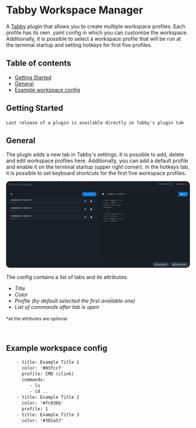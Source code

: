 <h1>Tabby Workspace Manager</h1>

<p>
    A <a href="https://tabby.sh/">Tabby</a> plugin that allows you to create multiple workspace profiles. Each profile has its own .yaml config in which you can customize the workspace. Additionally, it is possible to select a workspace profile that will be run at the terminal startup and setting hotkeys for first five profiles.
</p>

## Table of contents

-   [Getting Started](#getting-started)
-   [General](#general)
-   [Example workspace config](#example-workspace-config)

## Getting Started

`Last release of a plugin is available directly in Tabby's plugin tab`

## General

<p>
The plugin adds a new tab in Tabby's settings. It is possible to add, delete and edit workspace profiles here. Additionally, you can add a default profile and enable it on the terminal startup (upper right corner). In the hotkeys tab, it is possible to set keyboard shortcuts for the first five workspace profiles.
</p>

<img src="https://raw.githubusercontent.com/composer404/tabby-workspace-manager/master/docs/tabby-workspace-manager.jpg" style="border-radius: 10px">

<p>
    The config contains a list of tabs and its attributes:
    <i>
    <ul>
        <li> Title </li>
        <li> Color </li>
        <li> Profile (by default selected the first available one) </li>
        <li> List of commands after tab is open </li>
    </ul>
    </i>
    <span style="font-size: 12px;">*all the attributes are optional</span>
</p>

<br>

## Example workspace config

```
    - title: Example Title 1
      color: '#03fccf'
      profile: CMD (clink)
      commands:
         - ls
         - cd ..
    - title: Example Title 2
      color: '#fc036b'
      profile: 1
    - title: Example Title 3
      color: '#302a57'
```
